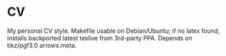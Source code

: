 # CV
My personal CV style.
Makefile usable on Debian/Ubuntu; if no latex found, installs backported latest
texlive from 3rd-party PPA. Depends on tikz/pgf3.0 arrows.meta.
